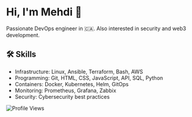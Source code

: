 <link rel="stylesheet" href="https://cdnjs.cloudflare.com/ajax/libs/font-awesome/6.0.0-beta3/css/all.min.css">

# Hi, I'm Mehdi 👋

Passionate DevOps engineer in 🇨🇦. Also interested in security and web3 development. 

## 🛠 Skills

- Infrastructure: Linux, Ansible, Terraform, Bash, AWS
- Programming: Git, HTML, CSS, JavaScript, API, SQL, Python
- Containers: Docker, Kubernetes, Helm, GitOps
- Monitoring: Prometheus, Grafana, Zabbix
- Security: Cybersecurity best practices

![Profile Views](https://komarev.com/ghpvc/?username=memor24&color=blue)
